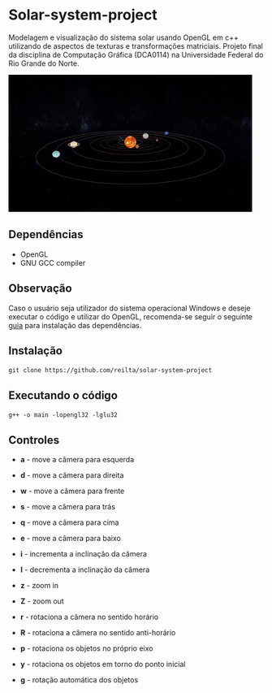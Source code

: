 <h1>Solar-system-project</h1>

Modelagem e visualização do sistema solar usando OpenGL em c++ utilizando de aspectos de texturas e transformações matriciais. Projeto final da disciplina de Computação Gráfica (DCA0114) na Universidade Federal do Rio Grande do Norte.

<img src="giphy_solar_system.gif" alt="animated" />

<h2>Dependências</h2>

*   OpenGL
*   GNU GCC compiler

<h2>Observação</h2>

Caso o usuário seja utilizador do sistema operacional Windows e deseje executar o código e utilizar do OpenGL, recomenda-se seguir o seguinte [guia](https://medium.com/swlh/setting-opengl-for-windows-d0b45062caf) para instalação das dependências.


<h2>Instalação</h2>

    git clone https://github.com/reilta/solar-system-project

<h2>Executando o código</h2>


    g++ -o main -lopengl32 -lglu32


<h2>Controles</h2>

*   **a** - move a câmera para esquerda
*   **d** - move a câmera para direita
*   **w** - move a câmera para frente
*   **s** - move a câmera para trás
*   **q** - move a câmera para cima
*   **e** - move a câmera para baixo

*   **i** - incrementa a inclinação da câmera
*   **I** - decrementa a inclinação da câmera

*   **z** - zoom in
*   **Z** - zoom out
*   **r** - rotaciona a câmera no sentido horário
*   **R** - rotaciona a câmera no sentido anti-horário

*   **p** - rotaciona os objetos no próprio eixo
*   **y** - rotaciona os objetos em torno do ponto inicial
*   **g** - rotação automática dos objetos

